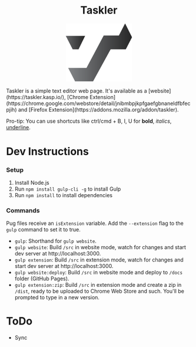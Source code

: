 <h1 align="center">
  Taskler
</h1>
<p align="center">
  <a href="https://taskler.kasp.io/" title="Taskler"><img alt="Quill Logo" src="https://raw.githubusercontent.com/SpectralKH/taskler/9363a32916f6f0f7316528c92a7df265a5b53d62/logo/logo.png" width="180"></a>
</p>
Taskler is a simple text editor web page. It's available as a [website](https://taskler.kasp.io/), [Chrome Extension](https://chrome.google.com/webstore/detail/jnibmbpjkpfgaefgbnaneldfbfecpjih) and [Firefox Extension](https://addons.mozilla.org/addon/taskler).

Pro-tip: You can use shortcuts like ctrl/cmd + B, I, U for <b>bold</b>, <i>italics</i>, <u>underline</u>.

# Dev Instructions

### Setup
1. Install Node.js
2. Run `npm install gulp-cli -g` to install Gulp
3. Run `npm install` to install dependencies

### Commands
Pug files receive an `isExtension` variable. Add the `--extension` flag to the `gulp` command to set it to true.
- `gulp`: Shorthand for `gulp website`.
- `gulp website`: Build `/src` in website mode, watch for changes and start dev server at http://localhost:3000.
- `gulp extension`: Build `/src` in extension mode, watch for changes and start dev server at http://localhost:3000.
- `gulp website:deploy`: Build `/src` in website mode and deploy to `/docs` folder (GitHub Pages).
- `gulp extension:zip`: Build `/src` in extension mode and create a zip in `/dist`, ready to be uploaded to Chrome Web Store and such. You'll be prompted to type in a new version.

# ToDo
- Sync
